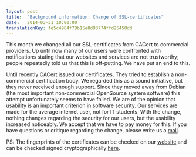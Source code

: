 ```yaml
---
layout: post
title:  "Background information: Change of SSL-certificates"
date:   2014-03-31 10:00:00
translationKey: fe5c4984f79b15e8d93774ffd25458dd
---
```

This month we changed all our SSL-certificates from CACert to commercial providers. Up until now many of our users were confronted with notifications stating that our websites and services are not trustworthy; people repeatedly told us that this is off-putting. We have put an end to this.

Until recently CACert issued our certificates. They tried to establish a non-commercial certification body. We regarded this as a sound initiative, but they never received enough support.
Since they moved away from Debian (the most important non-commercial OpenSource system software) this attempt unfortunately seems to have failed. We are of the opinion that usability is an important criterion in software security. Our services are made for the average internet user, not for IT students.
With the change, nothing changes regarding the security for our users, but the usability increased noticeably. We accept that we have to pay money for this. If you have questions or critique regarding the change, please write us a [mail](/en/kontakt.html).

PS: The fingerprints of the certificates can be checked on our [website](/en/index.html) and can be checked signed cryptographically [here](/assets/fingerprints.txt.asc).
